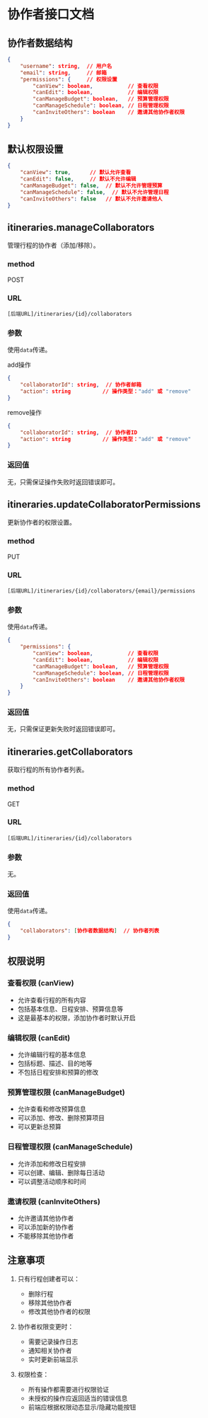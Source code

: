 # 协作者接口文档

## 协作者数据结构

```json
{
    "username": string,  // 用户名
    "email": string,     // 邮箱
    "permissions": {     // 权限设置
        "canView": boolean,           // 查看权限
        "canEdit": boolean,           // 编辑权限
        "canManageBudget": boolean,   // 预算管理权限
        "canManageSchedule": boolean, // 日程管理权限
        "canInviteOthers": boolean    // 邀请其他协作者权限
    }
}
```

## 默认权限设置

```json
{
    "canView": true,      // 默认允许查看
    "canEdit": false,     // 默认不允许编辑
    "canManageBudget": false,  // 默认不允许管理预算
    "canManageSchedule": false,  // 默认不允许管理日程
    "canInviteOthers": false   // 默认不允许邀请他人
}
```

## itineraries.manageCollaborators

管理行程的协作者（添加/移除）。

### method

POST

### URL

`[后端URL]/itineraries/{id}/collaborators`

### 参数

使用`data`传递。

add操作
```json
{
    "collaboratorId": string,  // 协作者邮箱
    "action": string          // 操作类型："add" 或 "remove"
}
```

remove操作
```json
{
    "collaboratorId": string,  // 协作者ID
    "action": string          // 操作类型："add" 或 "remove"
}
```

### 返回值

无，只需保证操作失败时返回错误即可。

## itineraries.updateCollaboratorPermissions

更新协作者的权限设置。

### method

PUT

### URL

`[后端URL]/itineraries/{id}/collaborators/{email}/permissions`

### 参数

使用`data`传递。

```json
{
    "permissions": {
        "canView": boolean,           // 查看权限
        "canEdit": boolean,           // 编辑权限
        "canManageBudget": boolean,   // 预算管理权限
        "canManageSchedule": boolean, // 日程管理权限
        "canInviteOthers": boolean    // 邀请其他协作者权限
    }
}
```

### 返回值

无，只需保证更新失败时返回错误即可。

## itineraries.getCollaborators

获取行程的所有协作者列表。

### method

GET

### URL

`[后端URL]/itineraries/{id}/collaborators`

### 参数

无。

### 返回值

使用`data`传递。

```json
{
    "collaborators": [协作者数据结构]  // 协作者列表
}
```

## 权限说明

### 查看权限 (canView)
- 允许查看行程的所有内容
- 包括基本信息、日程安排、预算信息等
- 这是最基本的权限，添加协作者时默认开启

### 编辑权限 (canEdit)
- 允许编辑行程的基本信息
- 包括标题、描述、目的地等
- 不包括日程安排和预算的修改

### 预算管理权限 (canManageBudget)
- 允许查看和修改预算信息
- 可以添加、修改、删除预算项目
- 可以更新总预算

### 日程管理权限 (canManageSchedule)
- 允许添加和修改日程安排
- 可以创建、编辑、删除每日活动
- 可以调整活动顺序和时间

### 邀请权限 (canInviteOthers)
- 允许邀请其他协作者
- 可以添加新的协作者
- 不能移除其他协作者

## 注意事项

1. 只有行程创建者可以：
   - 删除行程
   - 移除其他协作者
   - 修改其他协作者的权限

2. 协作者权限变更时：
   - 需要记录操作日志
   - 通知相关协作者
   - 实时更新前端显示

3. 权限检查：
   - 所有操作都需要进行权限验证
   - 未授权的操作应返回适当的错误信息
   - 前端应根据权限动态显示/隐藏功能按钮 
